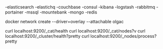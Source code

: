 -elasticsearch
-elastichq
-couchbase
-consul
-kibana
-logstash
-rabbitmq
-portainer
-mssql
-mountebank
-mongo
-redis

docker network create --driver=overlay --attachable olgac

curl localhost:9200/_cat/health
curl localhost:9200/_cat/nodes?v
curl localhost:9200/_cluster/health?pretty
curl localhost:9200/_nodes/process?pretty
